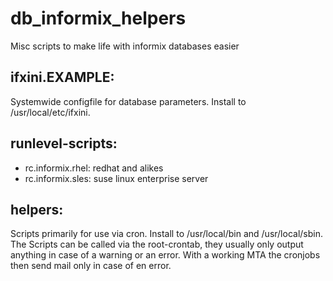 db_informix_helpers
===================

Misc scripts to make life with informix databases easier

ifxini.EXAMPLE:
---------------

Systemwide configfile for database parameters. Install to /usr/local/etc/ifxini.

runlevel-scripts:
-----------------

 * rc.informix.rhel: redhat and alikes
 * rc.informix.sles: suse linux enterprise server

helpers:
--------

Scripts primarily for use via cron. Install to /usr/local/bin and
/usr/local/sbin. The Scripts can be called via the root-crontab, they usually
only output anything in case of a warning or an error. With a working MTA the
cronjobs then send mail only in case of en error.

 
